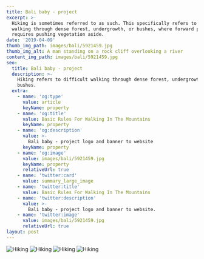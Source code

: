 ```yaml
---
title: Bali baby - project
excerpt: >-
  Hiking is sometimes referred to as such. This specifically refers to difficult
  walking through dense forest, undergrowth, or bushes, where forward progress
  requires pushing vegetation aside.
date: '2019-04-09'
thumb_img_path: images/bali/5921459.jpg
thumb_img_alt: A man standing on a rock cliff overlooking a river
content_img_path: images/bali/5921459.jpg
seo:
  title: Bali baby - project
  description: >-
    Hiking refers to difficult walking through dense forest, undergrowth, or
    bushes.
  extra:
    - name: 'og:type'
      value: article
      keyName: property
    - name: 'og:title'
      value: Basic Rules For Walking In The Mountains
      keyName: property
    - name: 'og:description'
      value: >-
        Bali baby - project logo and banner to website
      keyName: property
    - name: 'og:image'
      value: images/bali/5921459.jpg
      keyName: property
      relativeUrl: true
    - name: 'twitter:card'
      value: summary_large_image
    - name: 'twitter:title'
      value: Basic Rules For Walking In The Mountains
    - name: 'twitter:description'
      value: >-
        Bali baby - project logo and banner to website.
    - name: 'twitter:image'
      value: images/bali/5921459.jpg
      relativeUrl: true
layout: post
---
```


![Hiking](/images/bali/5921459.jpg)
![Hiking](/images/bali/web1.png)
![Hiking](/images/bali/web2.png)
![Hiking](/images/bali/web3.png)
